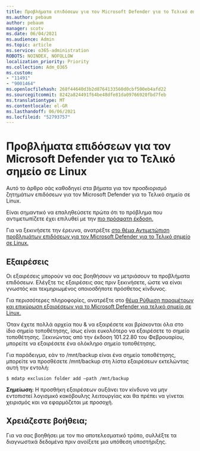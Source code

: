 ```yaml
---
title: Προβλήματα επιδόσεων για τον Microsoft Defender για το Τελικό σημείο σε Linux
ms.author: pebaum
author: pebaum
manager: scotv
ms.date: 06/04/2021
ms.audience: Admin
ms.topic: article
ms.service: o365-administration
ROBOTS: NOINDEX, NOFOLLOW
localization_priority: Priority
ms.collection: Adm_O365
ms.custom:
- "11491"
- "9001464"
ms.openlocfilehash: 268f44640d3b2d8764133560d0cbf500eb4afd22
ms.sourcegitcommit: 8242a824491f64be48dfe81da09766920fbd7feb
ms.translationtype: MT
ms.contentlocale: el-GR
ms.lasthandoff: 06/06/2021
ms.locfileid: "52793757"
---
```

# <a name="performance-issues-for-microsoft-defender-for-endpoint-on-linux"></a>Προβλήματα επιδόσεων για τον Microsoft Defender για το Τελικό σημείο σε Linux

Αυτό το άρθρο σάς καθοδηγεί στα βήματα για τον προσδιορισμό ζητημάτων επιδόσεων για τον Microsoft Defender για το Τελικό σημείο σε Linux.

Είναι σημαντικό να επαληθεύσετε πρώτα ότι το πρόβλημα που αντιμετωπίζετε έχει επιλυθεί με την [πιο πρόσφατη έκδοση.](/microsoft-365/security/defender-endpoint/linux-whatsnew) 

Για να ξεκινήσετε την έρευνα, ανατρέξτε [στο θέμα Αντιμετώπιση προβλημάτων επιδόσεων για τον Microsoft Defender για το Τελικό σημείο σε Linux.](/microsoft-365/security/defender-endpoint/linux-support-perf)

## <a name="exclusions"></a>Εξαιρέσεις

Οι εξαιρέσεις μπορούν να σας βοηθήσουν να μετριάσουν τα προβλήματα επιδόσεων. Ελέγξτε τις εξαιρέσεις σας πριν ξεκινήσετε, ώστε να είναι γνωστός και τεκμηριωμένος οποιοσδήποτε πρόσθετος κίνδυνος.

Για περισσότερες πληροφορίες, ανατρέξτε στο [θέμα Ρύθμιση παραμέτρων και επικύρωση εξαιρέσεων για το Microsoft Defender για τελικό σημείο σε Linux.](/microsoft-365/security/defender-endpoint/linux-exclusions)

Όταν έχετε πολλά αρχεία που & να εξαιρέσετε και βρίσκονται όλα στο ίδιο σημείο τοποθέτησης, ίσως είναι ευκολότερο να εξαιρέσετε το σημείο τοποθέτησης. Ξεκινώντας από την έκδοση 101.22.80 του Φεβρουαρίου, μπορείτε να εξαιρέσετε ένα ολόκληρο σημείο τοποθέτησης.

Για παράδειγμα, εάν το /mnt/backup είναι ένα σημείο τοποθέτησης, μπορείτε να προσθέσετε /mnt/backup στη λίστα εξαιρέσεων εκτελώντας αυτή την εντολή:

`$ mdatp exclusion folder add –path /mnt/backup`

**Σημείωση:** Η προσθήκη εξαιρέσεων αυξάνει τον κίνδυνο να μην εντοπιστεί λογισμικό κακόβουλης λειτουργίας και θα πρέπει να γίνεται χειρισμός και να εφαρμόζεται με προσοχή.

## <a name="need-help"></a>Χρειάζεστε βοήθεια;

Για να σας βοηθήσει με τον πιο αποτελεσματικό τρόπο, συλλέξτε τα διαγνωστικά δεδομένα πριν ανοίξετε μια υπόθεση υποστήριξης.
